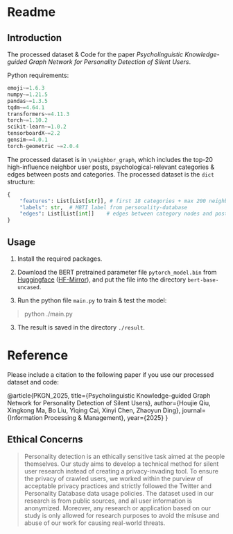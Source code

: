 # Readme

## Introduction

The processed dataset & Code for the paper *Psycholinguistic Knowledge-guided Graph Network for Personality Detection of Silent Users*.

Python requirements:

```python
emoji~=1.6.3
numpy~=1.21.5
pandas~=1.3.5
tqdm~=4.64.1
transformers~=4.11.3
torch~=1.10.2
scikit-learn~=1.0.2
tensorboardX~=2.2
gensim~=4.0.1
torch-geometric ~=2.0.4
```

The processed dataset is in `\neighbor_graph`, which includes the top-20 high-influence neighbor user posts, psychological-relevant categories & edges between posts and categories. The processed dataset is the `dict` structure:

```python
{
    "features": List[List[str]], # first 18 categories + max 200 neighbor user posts
    "labels": str,	# MBTI label from personality-database
    "edges": List[List[int]]	# edges between category nodes and post nodes
}
```

## Usage

1. Install the required packages.
2. Download the BERT pretrained parameter file `pytorch_model.bin` from [Huggingface](https://huggingface.co/google-bert/bert-base-uncased) ([HF-Mirror](https://hf-mirror.com/models?search=bert-base-uncased)), and put the file into the directory `bert-base-uncased`.

2. Run the python file `main.py` to train & test the model:

> python ./main.py

3. The result is saved in the directory `./result`.


# Reference

Please include a citation to the following paper if you use our processed dataset and code:

@article{PKGN_2025,
  title={Psycholinguistic Knowledge-guided Graph Network for Personality Detection of Silent Users},
  author={Houjie Qiu, Xingkong Ma, Bo Liu, Yiqing Cai, Xinyi Chen, Zhaoyun Ding},
  journal={Information Processing & Management},
  year={2025}
}

## Ethical Concerns

> Personality detection is an ethically sensitive task aimed at the people themselves. Our study aims to develop a technical method for silent user research instead of creating a privacy-invading tool. To ensure the privacy of crawled users, we worked within the purview of acceptable privacy practices and strictly followed the Twitter and Personality Database data usage policies. The dataset used in our research is from public sources, and all user information is anonymized. Moreover, any research or application based on our study is only allowed for research purposes to avoid the misuse and abuse of our work for causing real-world threats.
